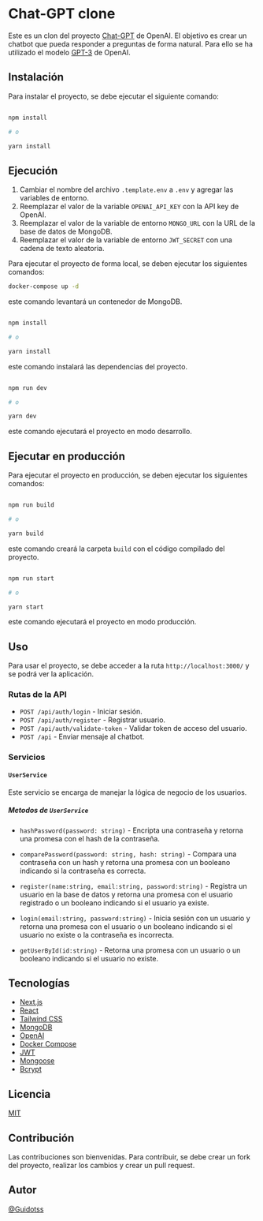 
# Chat-GPT clone 

Este es un clon del proyecto [Chat-GPT](https://chat.openai.com/chat) de OpenAI. El objetivo es crear un chatbot que pueda responder a preguntas de forma natural. Para ello se ha utilizado el modelo [GPT-3](https://openai.com/blog/gpt-3-apps/) de OpenAI.

## Instalación

Para instalar el proyecto, se debe ejecutar el siguiente comando:

```bash

npm install

# o 

yarn install


```

## Ejecución

1. Cambiar el nombre del archivo `.template.env` a `.env` y agregar las variables de entorno.
2. Reemplazar el valor de la variable `OPENAI_API_KEY` con la API key de OpenAI.
3. Reemplazar el valor de la variable de entorno `MONGO_URL` con la URL de la base de datos de MongoDB.
4. Reemplazar el valor de la variable de entorno `JWT_SECRET` con una cadena de texto aleatoria.

Para ejecutar el proyecto de forma local, se deben ejecutar los  siguientes comandos:

```bash
docker-compose up -d
```

este comando levantará un contenedor de MongoDB.

```bash

npm install

# o 

yarn install

```

este comando instalará las dependencias del proyecto.

```bash

npm run dev

# o

yarn dev

```

este comando ejecutará el proyecto en modo desarrollo.

## Ejecutar en producción

Para ejecutar el proyecto en producción, se deben ejecutar los siguientes comandos:

```bash

npm run build

# o

yarn build

```

este comando creará la carpeta `build` con el código compilado del proyecto.

```bash

npm run start

# o

yarn start

```

este comando ejecutará el proyecto en modo producción.


## Uso

Para usar el proyecto, se debe acceder a la ruta `http://localhost:3000/` y se podrá ver la aplicación.

### Rutas de la API

- `POST /api/auth/login` - Iniciar sesión.
- `POST /api/auth/register` - Registrar usuario.
- `POST /api/auth/validate-token` - Validar token de acceso del usuario.
- `POST /api` - Enviar mensaje al chatbot.

### Servicios

#### `UserService`

Este servicio se encarga de manejar la lógica de negocio de los usuarios.

##### Metodos de `UserService`

- `hashPassword(password: string)` - Encripta una contraseña y retorna una promesa con el hash de la contraseña.
-  `comparePassword(password: string, hash: string)` - Compara una contraseña con un hash y retorna una promesa con un booleano indicando si la contraseña es correcta.

- `register(name:string, email:string, password:string)` - Registra un usuario en la base de datos y retorna una promesa con el usuario registrado o un booleano indicando si el usuario ya existe.
- `login(email:string, password:string)` - Inicia sesión con un usuario y retorna una promesa con el usuario o un booleano indicando si el usuario no existe o la contraseña es incorrecta.
- `getUserById(id:string)` - Retorna una promesa con un usuario o un booleano indicando si el usuario no existe.


## Tecnologías

- [Next.js](https://nextjs.org/)
- [React](https://reactjs.org/)
- [Tailwind CSS](https://tailwindcss.com/)
- [MongoDB](https://www.mongodb.com/)
- [OpenAI](https://openai.com/)
- [Docker Compose](https://docs.docker.com/compose/)
- [JWT](https://jwt.io/)
- [Mongoose](https://mongoosejs.com/)
- [Bcrypt](https://www.npmjs.com/package/bcrypt)
## Licencia

[MIT](https://choosealicense.com/licenses/mit/)

## Contribución

Las contribuciones son bienvenidas. Para contribuir, se debe crear un fork del proyecto, realizar los cambios y crear un pull request.

## Autor

[@Guidotss](https://github.com/Guidotss)





